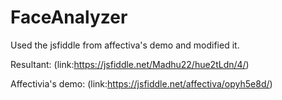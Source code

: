 # FaceAnalyzer
Used the jsfiddle from affectiva's demo and modified it. 


Resultant: (link:https://jsfiddle.net/Madhu22/hue2tLdn/4/)


Affectivia's demo: (link:https://jsfiddle.net/affectiva/opyh5e8d/)



